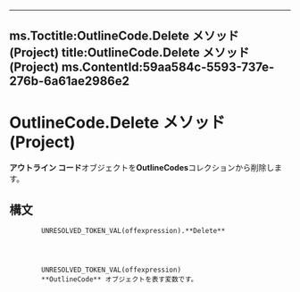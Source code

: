 

---
ms.Toctitle:OutlineCode.Delete メソッド (Project)
title:OutlineCode.Delete メソッド (Project)
ms.ContentId:59aa584c-5593-737e-276b-6a61ae2986e2
---
# OutlineCode.Delete メソッド (Project)




**アウトライン コード**オブジェクトを**OutlineCodes**コレクションから削除します。

## 構文

            UNRESOLVED_TOKEN_VAL(offexpression).**Delete**




            UNRESOLVED_TOKEN_VAL(offexpression)
            **OutlineCode** オブジェクトを表す変数です。





